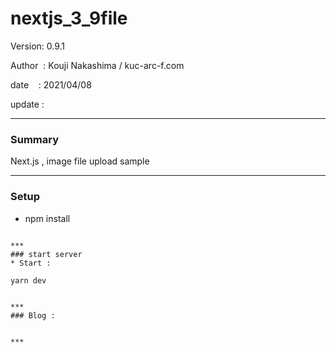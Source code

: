 ﻿# nextjs_3_9file

 Version: 0.9.1

 Author  : Kouji Nakashima / kuc-arc-f.com

 date    : 2021/04/08

 update  :

***
### Summary

Next.js  , image file upload sample

***
### Setup

* npm install


```

***
### start server
* Start :

yarn dev


***
### Blog :


***

